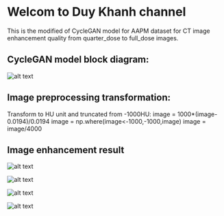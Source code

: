 # Welcom to Duy Khanh channel
This is the modified of CycleGAN model for AAPM dataset for CT image enhancement quality from quarter_dose to full_dose images.

## CycleGAN model block diagram: 
![alt text](https://user-images.githubusercontent.com/64471569/142429396-6d255378-4adb-4d95-be1d-1546cbf1b598.png)

## Image preprocessing transformation:
Transform to HU unit and truncated from -1000HU:
    image = 1000*(image-0.0194)/0.0194
    image = np.where(image<-1000,-1000,image)
    image = image/4000

## Image enhancement result 
![alt text](https://user-images.githubusercontent.com/64471569/147317421-0484c4a2-8c90-4178-adb2-50df4b125086.png)

![alt text](https://user-images.githubusercontent.com/64471569/147317498-04571336-422f-4ca4-b459-ca666bac677d.png)

![alt text](https://user-images.githubusercontent.com/64471569/147317601-21fa6f74-0f20-494e-9000-deec40bfbd41.png)

![alt text](https://user-images.githubusercontent.com/64471569/147317655-8f6ae53e-5f89-479a-883b-2671b5a6d3b6.png)
